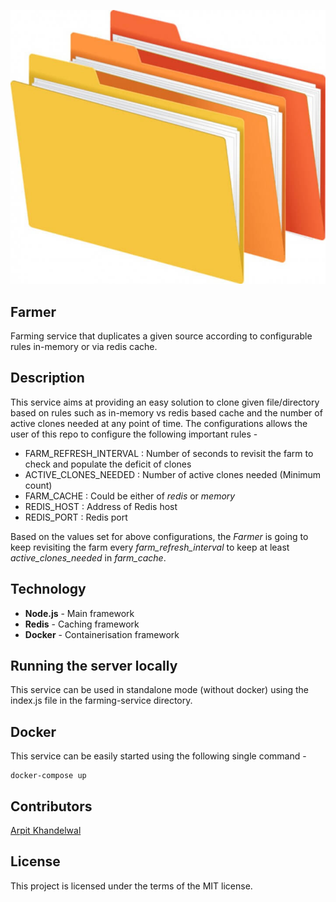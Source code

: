 ![Farmer](https://github.com/SystangoTechnologies/Farmer/blob/master/static/logo.jpg)

## Farmer
Farming service that duplicates a given source according to configurable rules in-memory or via redis cache.

## Description
This service aims at providing an easy solution to clone given file/directory based on rules such as in-memory vs redis based cache and the number of active clones needed at any point of time. The configurations allows the user of this repo to configure the following important rules -

* FARM_REFRESH_INTERVAL : Number of seconds to revisit the farm to check and populate the deficit of clones
* ACTIVE_CLONES_NEEDED  : Number of active clones needed (Minimum count) 
* FARM_CACHE            : Could be either of _redis_ or _memory_
* REDIS_HOST            : Address of Redis host
* REDIS_PORT            : Redis port 

Based on the values set for above configurations, the _Farmer_ is going to keep revisiting the farm every *farm_refresh_interval* to keep at least *active_clones_needed* in *farm_cache*.  

## Technology
- **Node.js**     - Main framework
- **Redis**       - Caching framework
- **Docker**      - Containerisation framework

## Running the server locally
This service can be used in standalone mode (without docker) using the index.js file in the farming-service directory.

## Docker
This service can be easily started using the following single command -

````
docker-compose up
````

## Contributors
[Arpit Khandelwal](https://www.linkedin.com/in/arpitkhandelwal1984/)

## License
This project is licensed under the terms of the MIT license.
